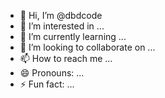 - 👋 Hi, I’m @dbdcode
- 👀 I’m interested in ...
- 🌱 I’m currently learning ...
- 💞️ I’m looking to collaborate on ...
- 📫 How to reach me ...
- 😄 Pronouns: ...
- ⚡ Fun fact: ...

<!---
dbdcode/dbdcode is a ✨ special ✨ repository because its `README.md` (this file) appears on your GitHub profile.
You can click the Preview link to take a look at your changes.
--->
